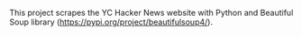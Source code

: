 This project scrapes the YC Hacker News website with Python and Beautiful Soup library (https://pypi.org/project/beautifulsoup4/).
